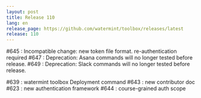 ```yaml
---
layout: post
title: Release 110
lang: en
release_page: https://github.com/watermint/toolbox/releases/latest
release: 110
---
```


#645 : Incompatible change: new token file format. re-authentication required
#647 : Deprecation: Asana commands will no longer tested before release.
#649 : Deprecation: Slack commands will no longer tested before release.

#639 : watermint toolbox Deployment command
#643 : new contributor doc
#623 : new authentication framework
#644 : course-grained auth scope
